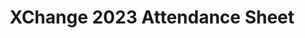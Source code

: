 ---
title: XChange 2023 Attendance Sheet
redirect_to: https://docs.google.com/spreadsheets/d/1VWzR0mkN2dpdee0FKJvz_gyiWx0A98BMsg2uMYQfF-o/edit#gid=0
redirect_from: 
  - /XChange2023Attendance
  - /xchange2023attendance
---